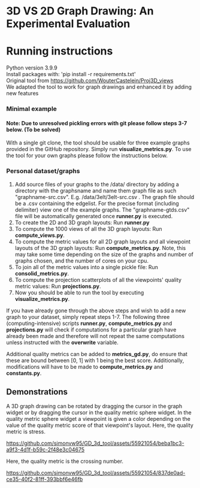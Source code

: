 # 3D VS 2D Graph Drawing: An Experimental Evaluation

# Running instructions

Python version 3.9.9 \
Install packages with: 'pip install -r requirements.txt' \
Original tool from https://github.com/WouterCastelein/Proj3D_views \
We adapted the tool to work for graph drawings and enhanced it by adding new features

### Minimal example
#### Note: Due to unresolved pickling errors with git please follow steps 3-7 below.  (To be solved)
With a single git clone, the tool should be usable for three example graphs provided in the GitHub repository. Simply run **visualize_metrics.py**. To use the tool for your own graphs please follow the instructions below.

### Personal dataset/graphs

1. Add source files of your graphs to the /data/ directory by adding a directory with the graphsname and name them graph file as such "graphname-src.csv". E.g. /data/3elt/3elt-src.csv . The graph file should be a .csv containing the edgelist. For the precise format (including delimiter) view one of the example graphs. The "graphname-gtds.csv" file will be automatically generated once **runner.py** is executed. 
2. To create the 2D and 3D graph layouts: Run **runner.py**
3. To compute the 1000 views of all the 3D graph layouts: Run **compute_views.py**.
4. To compute the metric values for all 2D graph layouts and all viewpoint layouts of the 3D graph layouts: Run **compute_metrics.py**. Note, this may take some time depending on the size of the graphs and number of graphs chosen, and the number of cores on your cpu.
5. To join all of the metric values into a single pickle file: Run **consolid_metrics.py**. 
6. To compute the projection scatterplots of all the viewpoints' quality metric values: Run **projections.py**.
7. Now you should be able to run the tool by executing **visualize_metrics.py**.

If you have already gone through the above steps and wish to add a new graph to your dataset, simply repeat steps 1-7. The following three (computing-intensive) scripts **runner.py**, **compute_metrics.py** and **projections.py** will check if computations for a particular graph have already been made and therefore will not repeat the same computations unless instructed with the **overwrite** variable.

Additional quality metrics can be added to **metrics_gd.py**, do ensure that these are bound between [0, 1] with 1 being the best score. Additionally, modifications will have to be made to **compute_metrics.py** and **constants.py**.

## Demonstrations

A 3D graph drawing can be rotated by dragging the cursor in the graph widget or by dragging the cursor in the quality metric sphere widget. In the quality metric sphere widget a viewpoint is given a color depending on the value of the quality metric score of that viewpoint's layout. Here, the quality metric is stress.

https://github.com/simonvw95/GD_3d_tool/assets/55921054/beba1bc3-a9f3-4d1f-b59c-2f48e3c04675


Here, the quality metric is the crossing number.

https://github.com/simonvw95/GD_3d_tool/assets/55921054/837de0ad-ce35-40f2-81ff-393bbf6e46fb

